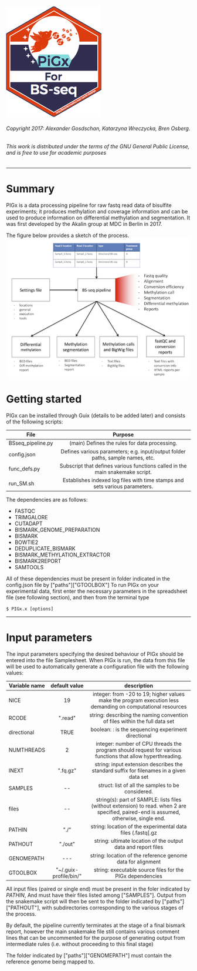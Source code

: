 ![](images/Logo_PIGx.png )

######  Copyright 2017: Alexander Gosdschan, Katarzyna Wreczycka, Bren Osberg.
######  This work is distributed under the terms of the GNU General Public License,  and is free to use for academic purposes

-----
# Summary

PIGx is a data processing pipeline for raw fastq read data of bisulfite experiments; it produces methylation and coverage information and can be used to produce information on differential methylation and segmentation. It was first developed by the Akalin group at MDC in Berlin in 2017.

The figure below provides a sketch of the process.
![](images/pipelineIO_BSseq.png )

# Getting started
PIGx can be installed through Guix (details to be added later) and consists of the following scripts: 

| File          | Purpose       |
| ------------- |:-------------:|
|  BSseq_pipeline.py | (main) Defines the rules for data processing.     |
| config.json   | Defines various parameters; e.g. input/output folder paths, sample names, etc. |
| func_defs.py  | Subscript that defines various functions called in the main snakemake script.                          |
| run_SM.sh     | Establishes indexed log files with time stamps and sets various parameters.      |

The dependencies are as follows:
 - FASTQC                        
 - TRIMGALORE                   
 - CUTADAPT                      
 - BISMARK_GENOME_PREPARATION    
 - BISMARK                       
 - BOWTIE2                       
 - DEDUPLICATE_BISMARK           
 - BISMARK_METHYLATION_EXTRACTOR 
 - BISMARK2REPORT                
 - SAMTOOLS 

All of these dependencies must be present in folder indicated in the config.json file by  ["paths"]["GTOOLBOX"]
To run PIGx on your experimental data, first enter the necessary parameters in the spreadsheet file (see following section), and then from the terminal type

```
$ PIGx.x [options] 
```

---- 
# Input parameters

The input parameters specifying the desired behaviour of PIGx should be entered into the file Samplesheet.
When PIGx is run, the data from this file will be used to automatically generate a configuration file with the following values:
 
| Variable name | default value | description |
| ------------- |:-------------:|:-----------:|
| NICE          |    19         | integer: from -20 to 19; higher values make the program execution less demanding on computational resources |
| RCODE         |  ".read"      | string: describing the naming convention of files within the full data set  |
| directional   |    TRUE       | boolean: : is the sequencing experiment directional |
| NUMTHREADS    |     2         | integer: number of CPU threads the program should request for various functions that allow hyperthreading. |
|  INEXT        |  ".fq.gz"     | string:  input extension describes the standard suffix for filenames in a given data set  |
| SAMPLES       |     --        | struct: list of all the samples to be considered. |
|  files        |     --        | string(s): part of SAMPLE: lists files (without extension) to read. when 2 are specified, paired-end is assumed, otherwise, single end. |
|  PATHIN       |    "./"       | string: location of the experimental data files (.fastq[.gz|.bz2])   |
|  PATHOUT      |    "./out"    | string: ultimate location of the output data and report files   |
|  GENOMEPATH   |     ---       | string: location of the reference genome data for alignment   |
|  GTOOLBOX     | "~/.guix-profile/bin/"  | string: executable source files for the PIGx dependencies   |

 
All input files (paired or single end) must be present in the foler indicated by _PATHIN_, And must have their files listed among ["SAMPLES"]. Output from the snakemake script will then be sent to the folder indicated by ["paths"]["PATHOUT"], with subdirectories corresponding to the various stages of the process.

 
By default, the pipeline currently terminates at the stage of a final bismark report, however the 
main snakemake file still contains various comment lines that can be uncommented for the purpose 
of generating output from intermediate rules (i.e. without proceeding to this final stage)

The folder indicated by ["paths"]["GENOMEPATH"] must contain the reference genome being mapped to.

